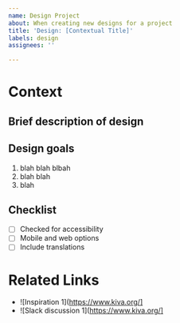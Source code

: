 ```yaml
---
name: Design Project
about: When creating new designs for a project
title: 'Design: [Contextual Title]'
labels: design
assignees: ''

---
```


# Context
## Brief description of design
## Design goals
1. blah blah blbah
2. blah blah
3. blah

## Checklist
- [ ] Checked for accessibility
- [ ] Mobile and web options
- [ ] Include translations

# Related Links
- ![Inspiration 1](https://www.kiva.org/]
- ![Slack discussion 1](https://www.kiva.org/]
